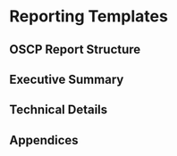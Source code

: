 # Reporting Templates

## OSCP Report Structure

## Executive Summary

## Technical Details

## Appendices

